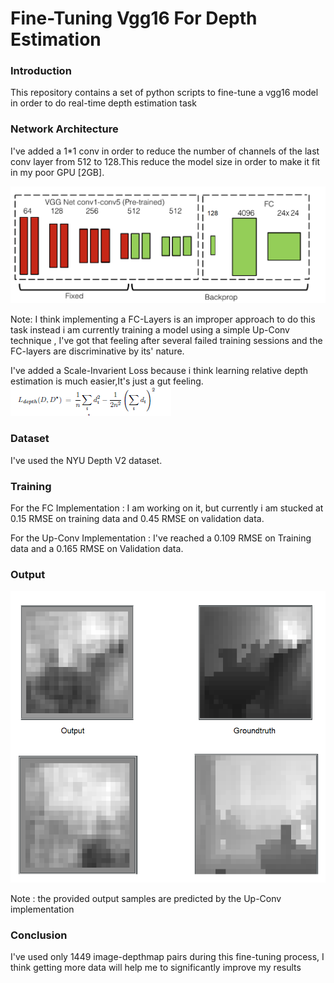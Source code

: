 # Fine-Tuning Vgg16 For Depth Estimation

### Introduction
This repository contains a set of python scripts to fine-tune a vgg16 model in order to do real-time depth estimation task

### Network Architecture
I've added a 1*1 conv in order to reduce the number of channels of the last conv layer from 512 to 128.This reduce the model size in order to make it fit in my poor GPU [2GB].

![img_1](./Arch.png)

Note: I think implementing a FC-Layers is an improper approach to do this task instead i am currently training a model using a simple Up-Conv technique , I've got that feeling after several failed training sessions and the FC-layers are discriminative by its' nature.

I've added a Scale-Invarient Loss because i think learning relative depth estimation is much easier,It's just a gut feeling.
![img_1](./loss.png)

### Dataset
I've used the NYU Depth V2 dataset.

### Training
For the FC Implementation : I am working on it, but currently i am stucked at 0.15 RMSE on training data and 0.45 RMSE on validation data.

For the Up-Conv Implementation : I've reached a 0.109 RMSE on Training data and a 0.165 RMSE on Validation data. 

### Output
![img_1](./output.png)

Note : the provided output samples are predicted by the Up-Conv implementation

### Conclusion

I've used only 1449 image-depthmap pairs during this fine-tuning process, I think getting more data will help me to significantly improve my results
